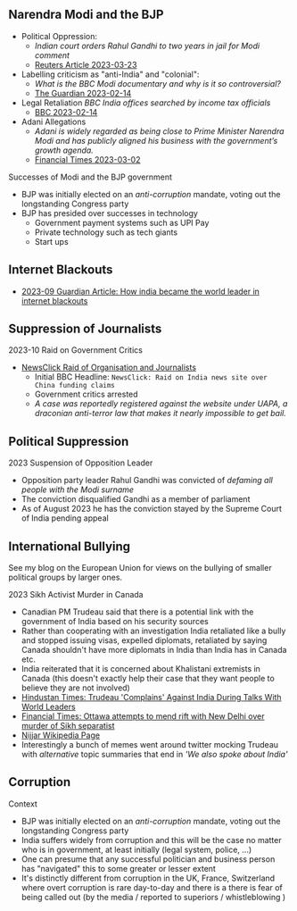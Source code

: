 ## Narendra Modi and the BJP
* Political Oppression:
    * *Indian court orders Rahul Gandhi to two years in jail for Modi comment*
    * [Reuters Article 2023-03-23](https://www.reuters.com/world/india/indian-court-convicts-gandhi-defamation-gives-two-year-sentence-2023-03-23/)
* Labelling criticism as "anti-India" and "colonial":
  * *What is the BBC Modi documentary and why is it so controversial?*
  * [The Guardian 2023-02-14](https://www.theguardian.com/world/2023/feb/14/why-is-bbc-report-on-narendra-modis-handling-of-sectarian-riots-in-2002-so-controversial)
* Legal Retaliation
  *BBC India offices searched by income tax officials*
  * [BBC 2023-02-14](https://www.bbc.com/news/world-asia-india-64634711.amp)
* Adani Allegations
  * *Adani is widely regarded as being close to Prime Minister Narendra Modi and has publicly aligned his business with the government’s growth agenda.*
  * [Financial Times 2023-03-02](https://www.ft.com/content/578df2dc-71d7-4ca3-aaff-7db4d52a38fc) 

Successes of Modi and the BJP government
* BJP was initially elected on an *anti-corruption* mandate, voting out the longstanding Congress party
* BJP has presided over successes in technology
    * Government payment systems such as UPI Pay
    * Private technology such as tech giants
    * Start ups

## Internet Blackouts
* [2023-09 Guardian Article: How india became the world leader in internet blackouts](https://www.theguardian.com/world/2023/sep/25/a-tool-of-political-control-how-india-became-the-world-leader-in-internet-blackouts)

## Suppression of Journalists
2023-10 Raid on Government Critics
* [NewsClick Raid of Organisation and Journalists](https://www.bbc.co.uk/news/world-asia-india-66909370)
    * Initial BBC Headline: `NewsClick: Raid on India news site over China funding claims`
    * Government critics arrested
    * *A case was reportedly registered against the website under UAPA, a draconian anti-terror law that makes it nearly impossible to get bail.*

## Political Suppression
2023 Suspension of Opposition Leader
* Opposition party leader Rahul Gandhi was convicted of *defaming all people with the Modi surname*
* The conviction disqualified Gandhi as a member of parliament
* As of August 2023 he has the conviction stayed by the Supreme Court of India pending appeal

## International Bullying
See my blog on the European Union for views on the bullying of smaller political groups by larger ones.

2023 Sikh Activist Murder in Canada
* Canadian PM Trudeau said that there is a potential link with the government of India based on his security sources
* Rather than cooperating with an investigation India retaliated like a bully and stopped issuing visas, expelled diplomats, retaliated by saying Canada shouldn't have more diplomats in India than India has in Canada etc.
* India reiterated that it is concerned about Khalistani extremists in Canada (this doesn't exactly help their case that they want people to believe they are not involved)
* [Hindustan Times: Trudeau 'Complains' Against India During Talks With World Leaders](https://www.youtube.com/watch?v=BZouC4QiCHE)
* [Financial Times: Ottawa attempts to mend rift with New Delhi over murder of Sikh separatist](https://www.ft.com/content/146b4e53-07aa-4cc0-9ed7-064532fbb39c)
* [Nijjar Wikipedia Page](https://en.wikipedia.org/wiki/Hardeep_Singh_Nijjar#Allegation_of_Indian_responsibility)
* Interestingly a bunch of memes went around twitter mocking Trudeau with *alternative* topic summaries that end in *'We also spoke about India'*

## Corruption
Context
* BJP was initially elected on an *anti-corruption* mandate, voting out the longstanding Congress party
* India suffers widely from corruption and this will be the case no matter who is in government, at least initially (legal system, police, ...)
* One can presume that any successful politician and business person has "navigated" this to some greater or lesser extent
* It's distinctly different from corruption in the UK, France, Switzerland where overt corruption is rare day-to-day and there is a there is fear of being called out (by the media / reported to superiors / whistleblowing )
